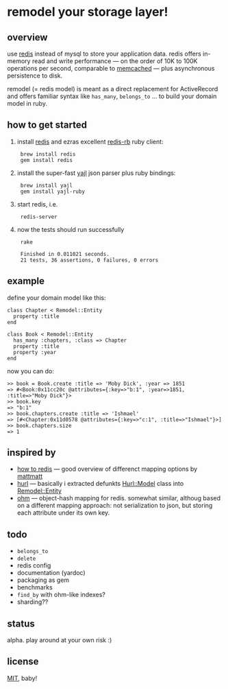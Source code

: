 # remodel your storage layer!


## overview

use [redis](http://github.com/antirez/redis) instead of mysql to store
your application data. redis offers in-memory read and write performance &mdash;
on the order of 10K to 100K operations per second, comparable
to [memcached](http://memcached.org/) &mdash; plus asynchronous
persistence to disk.

remodel (= redis model) is meant as a direct replacement for ActiveRecord and
offers familiar syntax like `has_many`, `belongs_to` ... to build
your domain model in ruby.


## how to get started

1. install [redis](http://github.com/antirez/redis) and ezras excellent
[redis-rb](http://github.com/ezmobius/redis-rb) ruby client:

		brew install redis
		gem install redis

2. install the super-fast [yajl](http://github.com/lloyd/yajl) json parser
plus ruby bindings:

		brew install yajl
		gem install yajl-ruby

3. start redis, i.e.

		redis-server

4. now the tests should run successfully

		rake
	
		Finished in 0.011021 seconds.
		21 tests, 36 assertions, 0 failures, 0 errors


## example

define your domain model like this:

	class Chapter < Remodel::Entity
	  property :title
	end
	
	class Book < Remodel::Entity
	  has_many :chapters, :class => Chapter
	  property :title
	  property :year
	end
	
now you can do:

	>> book = Book.create :title => 'Moby Dick', :year => 1851
	=> #<Book:0x11cc20c @attributes={:key=>"b:1", :year=>1851, :title=>"Moby Dick"}>
	>> book.key
	=> "b:1"
	>> book.chapters.create :title => 'Ishmael'
	=> [#<Chapter:0x11d0578 @attributes={:key=>"c:1", :title=>"Ishmael"}>]
	>> book.chapters.size
	=> 1


## inspired by

* [how to redis](http://www.paperplanes.de/2009/10/30/how_to_redis.html)
&mdash; good overview of differenct mapping options by [mattmatt](http://github.com/mattmatt)
* [hurl](http://github.com/defunkt/hurl) &mdash; basically i extracted
defunkts [Hurl::Model](http://github.com/defunkt/hurl/blob/master/models/model.rb) class 
into [Remodel::Entity](http://github.com/tlossen/remodel/blob/master/lib/remodel/entity.rb)
* [ohm](http://github.com/soveran/ohm) &mdash; object-hash mapping for redis. 
somewhat similar, althoug based on a different mapping approach: not serialization to json,
but storing each attribute under its own key.


## todo

* `belongs_to`
* `delete`
* redis config
* documentation (yardoc)
* packaging as gem
* benchmarks
* `find_by` with ohm-like indexes?
* sharding??


## status

alpha. play around at your own risk :)


## license

[MIT](http://github.com/tlossen/remodel/raw/master/LICENSE), baby!